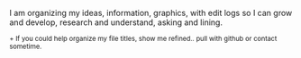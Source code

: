 I am organizing my ideas, information, graphics, with edit logs so I can grow and develop, research and understand, asking and lining.


<sup>+ If you could help organize my file titles, show me refined.. pull with github or contact sometime.</sup>

